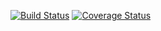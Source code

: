 [![Build Status](https://travis-ci.org/lmargaret7/c4cs-w17-rpn.svg?branch=master)](https://travis-ci.org/lmargaret7/c4cs-w17-rpn)
[![Coverage Status](https://coveralls.io/repos/github/lmargaret7/c4cs-w17-rpn/badge.svg)](https://coveralls.io/github/lmargaret7/c4cs-w17-rpn)
